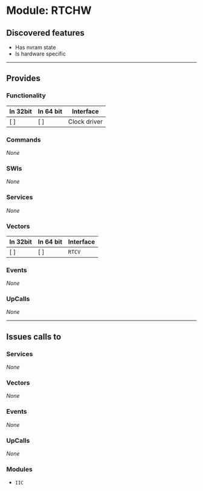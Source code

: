 # Module: RTCHW

## Discovered features


* Has nvram state
* Is hardware specific

---

## Provides

### Functionality

| In 32bit | In 64 bit | Interface |
|----------|-----------|-----------|
| [ ]      | [ ]       | Clock driver |

### Commands


*None*


### SWIs


*None*


### Services


*None*


### Vectors


| In 32bit | In 64 bit | Interface |
|----------|-----------|-----------|
| [ ]      | [ ]       | `RTCV` |


### Events


*None*


### UpCalls


*None*


---

## Issues calls to

### Services


*None*


### Vectors


*None*


### Events


*None*


### UpCalls


*None*


### Modules


* `IIC`


